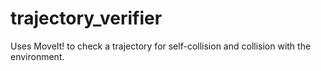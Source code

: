 # trajectory_verifier
Uses MoveIt! to check a trajectory for self-collision and collision with the environment.
